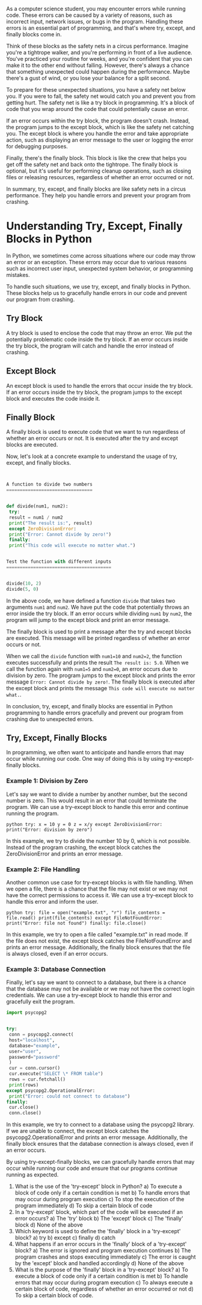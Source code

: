 As a computer science student, you may encounter errors while running code. These errors can be caused by a variety of reasons, such as incorrect input, network issues, or bugs in the program. Handling these errors is an essential part of programming, and that's where try, except, and finally blocks come in.


Think of these blocks as the safety nets in a circus performance. Imagine you're a tightrope walker, and you're performing in front of a live audience. You've practiced your routine for weeks, and you're confident that you can make it to the other end without falling. However, there's always a chance that something unexpected could happen during the performance. Maybe there's a gust of wind, or you lose your balance for a split second.


To prepare for these unexpected situations, you have a safety net below you. If you were to fall, the safety net would catch you and prevent you from getting hurt. The safety net is like a try block in programming. It's a block of code that you wrap around the code that could potentially cause an error.


If an error occurs within the try block, the program doesn't crash. Instead, the program jumps to the except block, which is like the safety net catching you. The except block is where you handle the error and take appropriate action, such as displaying an error message to the user or logging the error for debugging purposes.


Finally, there's the finally block. This block is like the crew that helps you get off the safety net and back onto the tightrope. The finally block is optional, but it's useful for performing cleanup operations, such as closing files or releasing resources, regardless of whether an error occurred or not.


In summary, try, except, and finally blocks are like safety nets in a circus performance. They help you handle errors and prevent your program from crashing.


Understanding Try, Except, Finally Blocks in Python
===================================================


In Python, we sometimes come across situations where our code may throw an error or an exception. These errors may occur due to various reasons such as incorrect user input, unexpected system behavior, or programming mistakes. 


To handle such situations, we use try, except, and finally blocks in Python. These blocks help us to gracefully handle errors in our code and prevent our program from crashing.


Try Block
---------


A try block is used to enclose the code that may throw an error. We put the potentially problematic code inside the try block. If an error occurs inside the try block, the program will catch and handle the error instead of crashing. 


Except Block
------------


An except block is used to handle the errors that occur inside the try block. If an error occurs inside the try block, the program jumps to the except block and executes the code inside it. 


Finally Block
-------------


A finally block is used to execute code that we want to run regardless of whether an error occurs or not. It is executed after the try and except blocks are executed.


Now, let's look at a concrete example to understand the usage of try, except, and finally blocks.


```python


A function to divide two numbers
================================


def divide(num1, num2):
 try:
 result = num1 / num2
 print("The result is:", result)
 except ZeroDivisionError:
 print("Error: Cannot divide by zero!")
 finally:
 print("This code will execute no matter what.")


Test the function with different inputs
=======================================


divide(10, 2)
divide(5, 0)
```


In the above code, we have defined a function `divide` that takes two arguments `num1` and `num2`. We have put the code that potentially throws an error inside the try block. If an error occurs while dividing `num1` by `num2`, the program will jump to the except block and print an error message. 


The finally block is used to print a message after the try and except blocks are executed. This message will be printed regardless of whether an error occurs or not.


When we call the `divide` function with `num1=10` and `num2=2`, the function executes successfully and prints the result `The result is: 5.0`. When we call the function again with `num1=5` and `num2=0`, an error occurs due to division by zero. The program jumps to the except block and prints the error message `Error: Cannot divide by zero!`. The finally block is executed after the except block and prints the message `This code will execute no matter what.`. 


In conclusion, try, except, and finally blocks are essential in Python programming to handle errors gracefully and prevent our program from crashing due to unexpected errors.


Try, Except, Finally Blocks
---------------------------


In programming, we often want to anticipate and handle errors that may occur while running our code. One way of doing this is by using try-except-finally blocks. 


### Example 1: Division by Zero


Let's say we want to divide a number by another number, but the second number is zero. This would result in an error that could terminate the program. We can use a try-except block to handle this error and continue running the program.


`python
try:
 x = 10
 y = 0
 z = x/y
except ZeroDivisionError:
 print("Error: division by zero")`


In this example, we try to divide the number 10 by 0, which is not possible. Instead of the program crashing, the except block catches the ZeroDivisionError and prints an error message. 


### Example 2: File Handling


Another common use case for try-except blocks is with file handling. When we open a file, there is a chance that the file may not exist or we may not have the correct permissions to access it. We can use a try-except block to handle this error and inform the user.


`python
try:
 file = open("example.txt", "r")
 file_contents = file.read()
 print(file_contents)
except FileNotFoundError:
 print("Error: file not found")
finally:
 file.close()`


In this example, we try to open a file called "example.txt" in read mode. If the file does not exist, the except block catches the FileNotFoundError and prints an error message. Additionally, the finally block ensures that the file is always closed, even if an error occurs.


### Example 3: Database Connection


Finally, let's say we want to connect to a database, but there is a chance that the database may not be available or we may not have the correct login credentials. We can use a try-except block to handle this error and gracefully exit the program.


```python
import psycopg2


try:
 conn = psycopg2.connect(
 host="localhost",
 database="example",
 user="user",
 password="password"
 )
 cur = conn.cursor()
 cur.execute("SELECT \* FROM table")
 rows = cur.fetchall()
 print(rows)
except psycopg2.OperationalError:
 print("Error: could not connect to database")
finally:
 cur.close()
 conn.close()
```


In this example, we try to connect to a database using the psycopg2 library. If we are unable to connect, the except block catches the psycopg2.OperationalError and prints an error message. Additionally, the finally block ensures that the database connection is always closed, even if an error occurs.


By using try-except-finally blocks, we can gracefully handle errors that may occur while running our code and ensure that our programs continue running as expected.


1. What is the use of the 'try-except' block in Python?
a) To execute a block of code only if a certain condition is met
b) To handle errors that may occur during program execution
c) To stop the execution of the program immediately
d) To skip a certain block of code
2. In a 'try-except' block, which part of the code will be executed if an error occurs?
a) The 'try' block
b) The 'except' block
c) The 'finally' block
d) None of the above
3. Which keyword is used to define the 'finally' block in a 'try-except' block?
a) try
b) except
c) finally
d) catch
4. What happens if an error occurs in the 'finally' block of a 'try-except' block?
a) The error is ignored and program execution continues
b) The program crashes and stops executing immediately
c) The error is caught by the 'except' block and handled accordingly
d) None of the above
5. What is the purpose of the 'finally' block in a 'try-except' block?
a) To execute a block of code only if a certain condition is met
b) To handle errors that may occur during program execution
c) To always execute a certain block of code, regardless of whether an error occurred or not
d) To skip a certain block of code.


